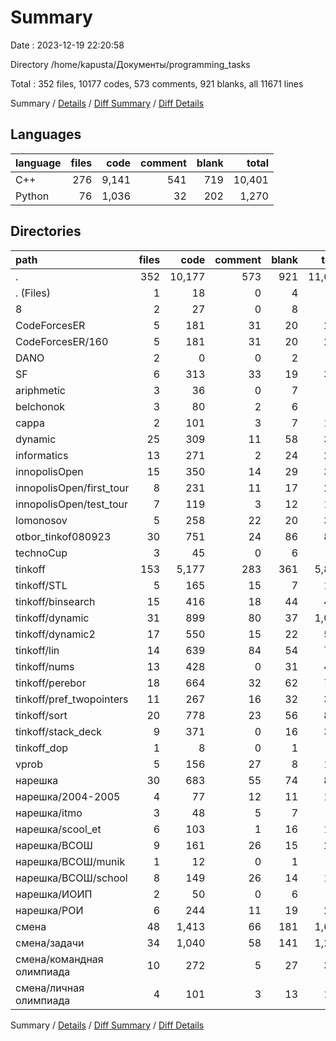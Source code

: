 # Summary

Date : 2023-12-19 22:20:58

Directory /home/kapusta/Документы/programming_tasks

Total : 352 files,  10177 codes, 573 comments, 921 blanks, all 11671 lines

Summary / [Details](details.md) / [Diff Summary](diff.md) / [Diff Details](diff-details.md)

## Languages
| language | files | code | comment | blank | total |
| :--- | ---: | ---: | ---: | ---: | ---: |
| C++ | 276 | 9,141 | 541 | 719 | 10,401 |
| Python | 76 | 1,036 | 32 | 202 | 1,270 |

## Directories
| path | files | code | comment | blank | total |
| :--- | ---: | ---: | ---: | ---: | ---: |
| . | 352 | 10,177 | 573 | 921 | 11,671 |
| . (Files) | 1 | 18 | 0 | 4 | 22 |
| 8 | 2 | 27 | 0 | 8 | 35 |
| CodeForcesER | 5 | 181 | 31 | 20 | 232 |
| CodeForcesER/160 | 5 | 181 | 31 | 20 | 232 |
| DANO | 2 | 0 | 0 | 2 | 2 |
| SF | 6 | 313 | 33 | 19 | 365 |
| ariphmetic | 3 | 36 | 0 | 7 | 43 |
| belchonok | 3 | 80 | 2 | 6 | 88 |
| cappa | 2 | 101 | 3 | 7 | 111 |
| dynamic | 25 | 309 | 11 | 58 | 378 |
| informatics | 13 | 271 | 2 | 24 | 297 |
| innopolisOpen | 15 | 350 | 14 | 29 | 393 |
| innopolisOpen/first_tour | 8 | 231 | 11 | 17 | 259 |
| innopolisOpen/test_tour | 7 | 119 | 3 | 12 | 134 |
| lomonosov | 5 | 258 | 22 | 20 | 300 |
| otbor_tinkof080923 | 30 | 751 | 24 | 86 | 861 |
| technoCup | 3 | 45 | 0 | 6 | 51 |
| tinkoff | 153 | 5,177 | 283 | 361 | 5,821 |
| tinkoff/STL | 5 | 165 | 15 | 7 | 187 |
| tinkoff/binsearch | 15 | 416 | 18 | 44 | 478 |
| tinkoff/dynamic | 31 | 899 | 80 | 37 | 1,016 |
| tinkoff/dynamic2 | 17 | 550 | 15 | 22 | 587 |
| tinkoff/lin | 14 | 639 | 84 | 54 | 777 |
| tinkoff/nums | 13 | 428 | 0 | 31 | 459 |
| tinkoff/perebor | 18 | 664 | 32 | 62 | 758 |
| tinkoff/pref_twopointers | 11 | 267 | 16 | 32 | 315 |
| tinkoff/sort | 20 | 778 | 23 | 56 | 857 |
| tinkoff/stack_deck | 9 | 371 | 0 | 16 | 387 |
| tinkoff_dop | 1 | 8 | 0 | 1 | 9 |
| vprob | 5 | 156 | 27 | 8 | 191 |
| нарешка | 30 | 683 | 55 | 74 | 812 |
| нарешка/2004-2005 | 4 | 77 | 12 | 11 | 100 |
| нарешка/itmo | 3 | 48 | 5 | 7 | 60 |
| нарешка/scool_et | 6 | 103 | 1 | 16 | 120 |
| нарешка/ВСОШ | 9 | 161 | 26 | 15 | 202 |
| нарешка/ВСОШ/munik | 1 | 12 | 0 | 1 | 13 |
| нарешка/ВСОШ/school | 8 | 149 | 26 | 14 | 189 |
| нарешка/ИОИП | 2 | 50 | 0 | 6 | 56 |
| нарешка/РОИ | 6 | 244 | 11 | 19 | 274 |
| смена | 48 | 1,413 | 66 | 181 | 1,660 |
| смена/задачи | 34 | 1,040 | 58 | 141 | 1,239 |
| смена/командная олимпиада | 10 | 272 | 5 | 27 | 304 |
| смена/личная олимпиада | 4 | 101 | 3 | 13 | 117 |

Summary / [Details](details.md) / [Diff Summary](diff.md) / [Diff Details](diff-details.md)